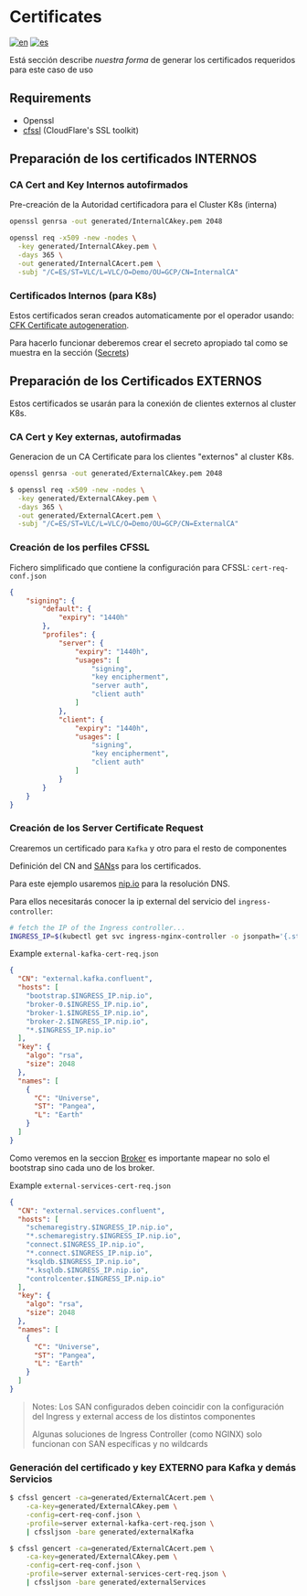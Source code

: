 # Certificates

[![en](https://img.shields.io/badge/lang-en-red.svg)](https://github.com/ogomezso/cfk-runbooks/blob/main/usecases/ZK-AutoTLS-RBAC-Ingress/0.certs/README.md)
[![es](https://img.shields.io/badge/lang-es-yellow.svg)](https://github.com/ogomezso/cfk-runbooks/blob/main/ussescases/ZK-AutoTLS-RBAC-Ingress/0.certs/README.es.md)

Está sección describe _nuestra forma_ de generar los certificados requeridos para este caso de uso  

## Requirements

- Openssl
- [cfssl](https://cfssl.org/) (CloudFlare's SSL toolkit)

## Preparación de los certificados INTERNOS

### CA Cert and Key Internos autofirmados

Pre-creación de la Autoridad certificadora para el Cluster K8s (interna)

```bash
openssl genrsa -out generated/InternalCAkey.pem 2048
```

```bash
openssl req -x509 -new -nodes \
  -key generated/InternalCAkey.pem \
  -days 365 \
  -out generated/InternalCAcert.pem \
  -subj "/C=ES/ST=VLC/L=VLC/O=Demo/OU=GCP/CN=InternalCA"
```

### Certificados Internos (para K8s)

Estos certificados seran creados automaticamente por el operador usando:  [CFK Certificate autogeneration](https://docs.confluent.io/operator/current/co-network-encryption.html#auto-generated-tls-certificates).

Para hacerlo funcionar deberemos crear el secreto apropiado tal como se muestra en la sección ([Secrets](https://github.com/ogomezso/cfk-runbooks/blob/main/usecases/ZK-AutoTLS-RBAC-Ingress/secrets/README.es.md))

## Preparación de los Certificados EXTERNOS

Estos certificados se usarán para la conexión de clientes externos al cluster K8s.

### CA Cert y Key externas, autofirmadas

Generacion de un CA Certificate para los clientes "externos" al cluster K8s.

```bash
openssl genrsa -out generated/ExternalCAkey.pem 2048
```

```bash
$ openssl req -x509 -new -nodes \
  -key generated/ExternalCAkey.pem \
  -days 365 \
  -out generated/ExternalCAcert.pem \
  -subj "/C=ES/ST=VLC/L=VLC/O=Demo/OU=GCP/CN=ExternalCA"
```

### Creación de los perfiles CFSSL

Fichero simplificado que contiene la configuración para CFSSL: `cert-req-conf.json`

```json
{
    "signing": {
        "default": {
            "expiry": "1440h"
        },
        "profiles": {
            "server": {
                "expiry": "1440h",
                "usages": [
                    "signing",
                    "key encipherment",
                    "server auth",
                    "client auth"
                ]
            },
            "client": {
                "expiry": "1440h",
                "usages": [
                    "signing",
                    "key encipherment",
                    "client auth"
                ]
            }
        }
    }
}
```

### Creación de los Server Certificate Request

Crearemos un certificado para `Kafka` y otro para el resto de componentes

Definición del CN and [SANs](https://docs.confluent.io/operator/current/co-network-encryption.html#define-san)s para los certificados.

Para este ejemplo usaremos [nip.io](https://nip.io/) para la resolución DNS.

Para ellos necesitarás conocer la ip external del servicio del `ingress-controller`:

```bash
# fetch the IP of the Ingress controller...
INGRESS_IP=$(kubectl get svc ingress-nginx-controller -o jsonpath='{.status.loadBalancer.ingress[*].ip}')
```

Example `external-kafka-cert-req.json`

```json
{
  "CN": "external.kafka.confluent",
  "hosts": [
    "bootstrap.$INGRESS_IP.nip.io",
    "broker-0.$INGRESS_IP.nip.io",
    "broker-1.$INGRESS_IP.nip.io",
    "broker-2.$INGRESS_IP.nip.io",
    "*.$INGRESS_IP.nip.io"
  ],
  "key": {
    "algo": "rsa",
    "size": 2048
  },
  "names": [
    {
      "C": "Universe",
      "ST": "Pangea",
      "L": "Earth"
    }
  ]
}
```

Como veremos en la seccion [Broker]() es importante mapear no solo el bootstrap sino cada uno de los broker.

Example `external-services-cert-req.json`

```json
{
  "CN": "external.services.confluent",
  "hosts": [
    "schemaregistry.$INGRESS_IP.nip.io",
    "*.schemaregistry.$INGRESS_IP.nip.io",
    "connect.$INGRESS_IP.nip.io",
    "*.connect.$INGRESS_IP.nip.io",
    "ksqldb.$INGRESS_IP.nip.io",
    "*.ksqldb.$INGRESS_IP.nip.io",
    "controlcenter.$INGRESS_IP.nip.io"
  ],
  "key": {
    "algo": "rsa",
    "size": 2048
  },
  "names": [
    {
      "C": "Universe",
      "ST": "Pangea",
      "L": "Earth"
    }
  ]
}
```

>Notes:
>Los SAN configurados deben coincidir con la configuración del Ingress y external access de los distintos componentes
>
>Algunas soluciones de Ingress Controller (como NGINX) solo funcionan con SAN específicas y no wildcards

### Generación del certificado y key EXTERNO para Kafka y demás Servicios

```bash
$ cfssl gencert -ca=generated/ExternalCAcert.pem \
    -ca-key=generated/ExternalCAkey.pem \
    -config=cert-req-conf.json \
    -profile=server external-kafka-cert-req.json \
    | cfssljson -bare generated/externalKafka

$ cfssl gencert -ca=generated/ExternalCAcert.pem \
    -ca-key=generated/ExternalCAkey.pem \
    -config=cert-req-conf.json \
    -profile=server external-services-cert-req.json \
    | cfssljson -bare generated/externalServices
```
